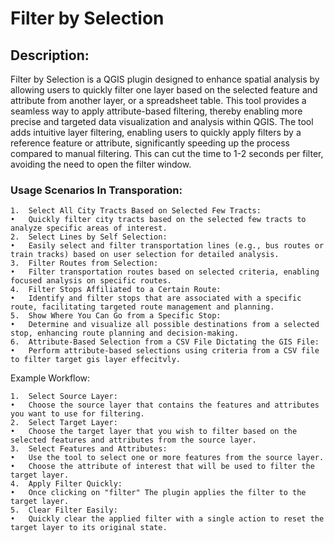 # Filter by Selection

## Description:

Filter by Selection is a QGIS plugin designed to enhance spatial analysis by allowing users to quickly filter one layer based on the selected feature and attribute from another layer, or a spreadsheet table. This tool provides a seamless way to apply attribute-based filtering, thereby enabling more precise and targeted data visualization and analysis within QGIS. The tool adds intuitive layer filtering, enabling users to quickly apply filters by a reference feature or attribute, significantly speeding up the process compared to manual filtering. This can cut the time to 1-2 seconds per filter, avoiding the need to open the filter window.

### Usage Scenarios In Transporation:

    1.	Select All City Tracts Based on Selected Few Tracts:
    •	Quickly filter city tracts based on the selected few tracts to analyze specific areas of interest.
    2.	Select Lines by Self Selection:
    •	Easily select and filter transportation lines (e.g., bus routes or train tracks) based on user selection for detailed analysis.
    3.	Filter Routes from Selection:
    •	Filter transportation routes based on selected criteria, enabling focused analysis on specific routes.
    4.	Filter Stops Affiliated to a Certain Route:
    •	Identify and filter stops that are associated with a specific route, facilitating targeted route management and planning.
    5.	Show Where You Can Go from a Specific Stop:
    •	Determine and visualize all possible destinations from a selected stop, enhancing route planning and decision-making.
    6.	Attribute-Based Selection from a CSV File Dictating the GIS File:
    •	Perform attribute-based selections using criteria from a CSV file to filter target gis layer effecitvly.

Example Workflow:

    1.	Select Source Layer:
    •	Choose the source layer that contains the features and attributes you want to use for filtering.
    2.	Select Target Layer:
    •	Choose the target layer that you wish to filter based on the selected features and attributes from the source layer.
    3.	Select Features and Attributes:
    •	Use the tool to select one or more features from the source layer.
    •	Choose the attribute of interest that will be used to filter the target layer.
    4.	Apply Filter Quickly:
    •	Once clicking on "filter" The plugin applies the filter to the target layer.
    5.	Clear Filter Easily:
    •	Quickly clear the applied filter with a single action to reset the target layer to its original state.

